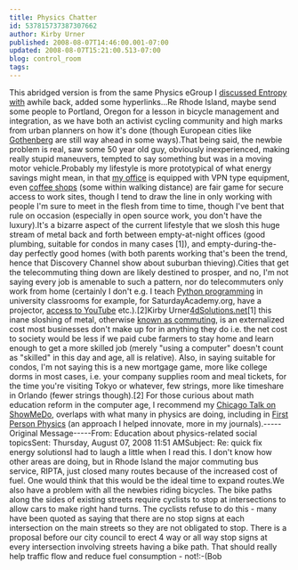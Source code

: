 ```yaml
---
title: Physics Chatter
id: 537815737387307662
author: Kirby Urner
published: 2008-08-07T14:46:00.001-07:00
updated: 2008-08-07T15:21:00.513-07:00
blog: control_room
tags: 
---
```


This abridged version is from the same Physics eGroup I [discussed Entropy with](http://worldgame.blogspot.com/2008/05/more-curriculum-writing.html) awhile back, added some hyperlinks...Re Rhode Island, maybe send some people to Portland, Oregon for a lesson in bicycle management and integration, as we have both an activist cycling community and high marks from urban planners on how it's done (though European cities like [Gothenberg](http://worldgame.blogspot.com/2005/07/more-on-gothenberg_25.html) are still way ahead in some ways).That being said, the newbie problem is real, saw some 50 year old guy, obviously inexperienced, making really stupid maneuvers, tempted to say something but was in a moving motor vehicle.Probably my lifestyle is more prototypical of what energy savings might mean, in that [my office](http://worldgame.blogspot.com/2007/01/ktu3.html) is equipped with VPN type equipment, even [coffee shops](http://mybizmo.blogspot.com/2007/09/coffee-shop-blogger.html) (some within walking distance) are fair game for secure access to work sites, though I tend to draw the line in only working with people I'm sure to meet in the flesh from time to time, though I've bent that rule on occasion (especially in open source work, you don't have the luxury).It's a bizarre aspect of the current lifestyle that we slosh this huge stream of metal back and forth between empty-at-night offices (good plumbing, suitable for condos in many cases [1]), and empty-during-the-day perfectly good homes (with both parents working that's been the trend, hence that Discovery Channel show about suburban thieving).Cities that get the telecommuting thing down are likely destined to prosper, and no, I'm not saying every job is amenable to such a pattern, nor do telecommuters only work from home (certainly I don't e.g. I teach [Python programming](http://mybizmo.blogspot.com/2007/05/class-notes-session-five.html) in university classrooms for example, for SaturdayAcademy.org, have a projector, [access to YouTube](http://controlroom.blogspot.com/2008/08/quaker-rant.html) etc.).[2]Kirby Urner[4dSolutions.net](http://www.4dsolutions.net/)[1] this inane sloshing of metal, otherwise [known as commuting](http://worldgame.blogspot.com/2008/05/squanderers.html), is an externalized cost most businesses don't make up for in anything they do i.e. the net cost to society would be less if we paid cube farmers to stay home and learn enough to get a more skilled job (merely "using a computer" doesn't count as "skilled" in this day and age, all is relative).  Also, in saying suitable for condos, I'm not saying this is a new mortgage game, more like college dorms in most cases, i.e. your company supplies room and meal tickets, for the time you're visiting Tokyo or whatever, few strings, more like timeshare in Orlando (fewer strings though).[2] For those curious about math education reform in the computer age, I recommend my [Chicago Talk on ShowMeDo](http://showmedo.com/videos/video?name=1010050&fromSeriesID=101), overlaps with what many in physics are doing, including in [First Person Physics](http://mybizmo.blogspot.com/2006/04/more-first-person-physics.html) (an approach I helped innovate, more in my journals).-----Original Message-----From: Education about physics-related social topicsSent: Thursday, August 07, 2008 11:51 AMSubject: Re: quick fix energy solutionsI had to laugh a little when I read this. I don't know how other areas are doing, but in Rhode Island the major commuting bus service, RIPTA, just closed many routes because of the increased cost of fuel. One would think that this would be the ideal time to expand routes.We also have a problem with all the newbies riding bicycles. The bike paths along the sides of existing streets require cyclists to stop at intersections to allow cars to make right hand turns. The cyclists refuse to do this - many have been quoted as saying that there are no stop signs at each intersection on the main streets so they are not obligated to stop. There is a proposal before our city council to erect 4 way or all way stop signs at every intersection involving streets having a bike path. That should really help traffic flow and reduce fuel consumption - not!:-(Bob